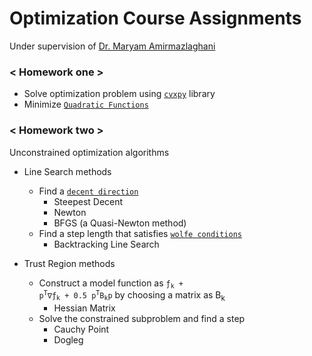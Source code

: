 # Optimization Course Assignments

Under supervision of [Dr. Maryam Amirmazlaghani](http://ceit.aut.ac.ir/autcms/people/verticalPagesAjax/professorHomePage.htm?url=mazlaghani&depurl=computer-engineering&lang=en&cid=11875)


### \< Homework one >
* Solve optimization problem using [`cvxpy`](https://www.cvxpy.org/) library
* Minimize [`Quadratic Functions`](https://latex.codecogs.com/svg.latex?\Large&space;\frac{1}{2}x^TPx+q^T+r;%20P%20\in%20S^n%20{\color{Red}%20\textup{%20convex}%20\textup{%20if%20}%20P%20\succeq%200})
<!--: <img src="https://latex.codecogs.com/svg.latex?\Large&space;\frac{1}{2}x^TPx+q^T+r;%20P%20\in%20S^n%20{\color{Red}%20\textup{%20convex}%20\textup{%20if%20}%20P%20\succeq%200}" title="\frac{1}{2}x^TPx+q^T+r;%20P%20\in%20S^n%20{\color{Red}%20\textup{%20convex}%20\textup{%20if%20}%20P%20\succeq%200}" />-->

### \< Homework two >
Unconstrained optimization algorithms 
* Line Search methods
  * Find a [`decent direction`](https://en.wikipedia.org/wiki/Descent_direction)
    * Steepest Decent
    * Newton
    * BFGS (a Quasi-Newton method)
  * Find a step length that satisfies [`wolfe conditions`](https://en.wikipedia.org/wiki/Wolfe_conditions)
    * Backtracking Line Search
    
* Trust Region methods
  * Construct a model function as   <code>ƒ<sub>k</sub> + p<sup>T</sup>∇ƒ<sub>k</sub> + 0.5 p<sup>T</sup>B<sub>k</sub>p</code>    by choosing a matrix as B<sub>k</sub>
    * Hessian Matrix
  * Solve the constrained subproblem and find a step
    * Cauchy Point
    * Dogleg
